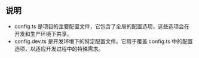 ## 说明

- config.ts 是项目的主要配置文件，它包含了全局的配置选项，这些选项会在开发和生产环境下共享。
- config.dev.ts 是开发环境下的特定配置文件。它用于覆盖 config.ts 中的配置选项，以适应开发过程中的特殊需求。
